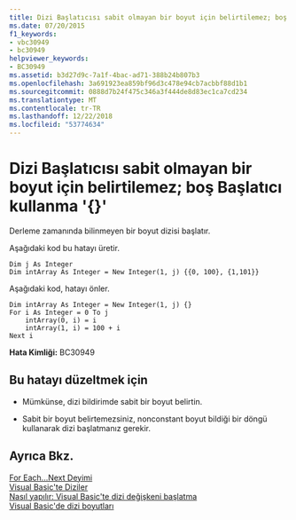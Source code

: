 ```yaml
---
title: Dizi Başlatıcısı sabit olmayan bir boyut için belirtilemez; boş Başlatıcı kullanma '{}'
ms.date: 07/20/2015
f1_keywords:
- vbc30949
- bc30949
helpviewer_keywords:
- BC30949
ms.assetid: b3d27d9c-7a1f-4bac-ad71-388b24b807b3
ms.openlocfilehash: 3a691923ea859bf96d3c478e94cb7acbbf88d1b1
ms.sourcegitcommit: 0888d7b24f475c346a3f444de8d83ec1ca7cd234
ms.translationtype: MT
ms.contentlocale: tr-TR
ms.lasthandoff: 12/22/2018
ms.locfileid: "53774634"
---
```

# <a name="array-initializer-cannot-be-specified-for-a-non-constant-dimension-use-the-empty-initializer-"></a>Dizi Başlatıcısı sabit olmayan bir boyut için belirtilemez; boş Başlatıcı kullanma '{}'
Derleme zamanında bilinmeyen bir boyut dizisi başlatır.  
  
 Aşağıdaki kod bu hatayı üretir.  
  
```  
Dim j As Integer  
Dim intArray As Integer = New Integer(1, j) {{0, 100}, {1,101}}  
```  
  
 Aşağıdaki kod, hatayı önler.  
  
```  
Dim intArray As Integer = New Integer(1, j) {}  
For i As Integer = 0 To j  
    intArray(0, i) = i  
    intArray(1, i) = 100 + i  
Next i  
```  
  
 **Hata Kimliği:** BC30949  
  
## <a name="to-correct-this-error"></a>Bu hatayı düzeltmek için  
  
-   Mümkünse, dizi bildirimde sabit bir boyut belirtin.  
  
-   Sabit bir boyut belirtemezsiniz, nonconstant boyut bildiği bir döngü kullanarak dizi başlatmanız gerekir.  
  
## <a name="see-also"></a>Ayrıca Bkz.  
 [For Each...Next Deyimi](../../visual-basic/language-reference/statements/for-each-next-statement.md)  
 [Visual Basic'te Diziler](~/docs/visual-basic/programming-guide/language-features/arrays/index.md)  
 [Nasıl yapılır: Visual Basic'te dizi değişkeni başlatma](../../visual-basic/programming-guide/language-features/arrays/how-to-initialize-an-array-variable.md)  
 [Visual Basic'de dizi boyutları](~/docs/visual-basic/programming-guide/language-features/arrays/array-dimensions.md)
